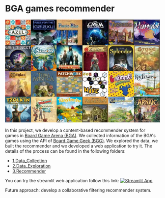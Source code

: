 # BGA games recommender


<p align="center">
<img src="https://github.com/mgiaroli/BGA_games_recommender/blob/main/3.Recommender/games.png" width="600" #height="600" />
</p>

In this project, we develop a content-based recommender system for games in [Board Game Arena (BGA)](https://boardgamearena.com/). 
We collected information of the BGA's games using the API of [Board Game Geek (BGG)](https://boardgamegeek.com/). 
We explored the data, we built the recommender and we developed a web application to try it. 
The details of the process can be found in the following folders:

- [1.Data_Collection](https://github.com/mgiaroli/BGA_games_recommender/tree/main/1.Data_Collection)
- [2.Data_Exploration](https://github.com/mgiaroli/BGA_games_recommender/tree/main/2.Data_Exploration)
- [3.Recommender](https://github.com/mgiaroli/BGA_games_recommender/tree/main/3.Recommender)

You can try the streamlit web application follow this link: [![Streamlit App](https://static.streamlit.io/badges/streamlit_badge_black_white.svg)](https://share.streamlit.io/mgiaroli/bga_games_recommender/main/3.Recommender/streamlit_app.py)

Future approach: develop a collaborative filtering recommender system.
